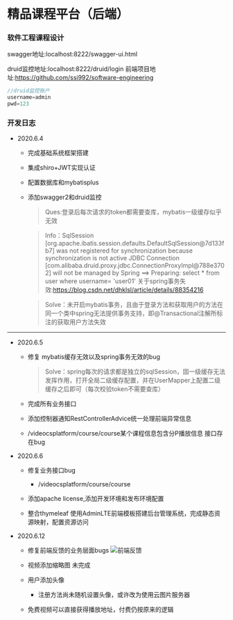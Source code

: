 
# 精品课程平台（后端）

### 软件工程课程设计
swagger地址:localhost:8222/swagger-ui.html

druid监控地址:localhost:8222/druid/login
前端项目地址:https://github.com/ssi992/software-engineering

```javascript
//druid监控账户
username=admin
pwd=123
```

### 开发日志

- 2020.6.4

    - 完成基础系统框架搭建
    
    - 集成shiro+JWT实现认证
    
    - 配置数据库和mybatisplus
    
    - 添加swagger2和druid监控
    
        >Ques:登录后每次请求的token都需要查库，mybatis一级缓存似乎无效
        
        >Info：SqlSession [org.apache.ibatis.session.defaults.DefaultSqlSession@7d133fb7] was not registered for synchronization because synchronization is not active
              JDBC Connection [com.alibaba.druid.proxy.jdbc.ConnectionProxyImpl@788e3702] will not be managed by Spring
              ==>  Preparing: select * from user where username= 'user01' 
             关于spring事务失效:https://blog.csdn.net/dhklsl/article/details/88354216
        
        >Solve：未开启mybatis事务，且由于登录方法和获取用户的方法在同一个类中spring无法提供事务支持，即@Transactional注解所标注的获取用户方法失效
---

- 2020.6.5
    -  修复 mybatis缓存无效以及spring事务无效的bug
    
        >Solve：spring每次的请求都是独立的sqlSession，固一级缓存无法发挥作用，打开全局二级缓存配置，并在UserMapper上配置二级缓存之后即可（每次校验token不需要查库）
    
    - 完成所有业务接口
    - 添加控制器通知RestControllerAdvice统一处理前端异常信息
    - /videocsplatform/course/course某个课程信息包含分P播放信息   接口存在bug
    
- 2020.6.6
    - 修复业务接口bug
        - /videocsplatform/course/course
        
    - 添加apache license,添加开发环境和发布环境配置

    - 整合thymeleaf 使用AdminLTE前端模板搭建后台管理系统，完成静态资源映射，配置资源访问

- 2020.6.12
    - 修复前端反馈的业务层面bugs
    ![前端反馈](https://img-blog.csdnimg.cn/20200612150312724.png?x-oss-process=image/watermark,type_ZmFuZ3poZW5naGVpdGk,shadow_10,text_aHR0cHM6Ly9ibG9nLmNzZG4ubmV0L3VkYWhjaQ==,size_16,color_FFFFFF,t_70)
    
    - 视频添加缩略图   未完成
    - 用户添加头像
        - 注册方法尚未随机设置头像，或许改为使用云图片服务器
    - 免费视频可以直接获得播放地址，付费仍按原来的逻辑